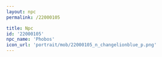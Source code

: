 ```yaml
---
layout: npc
permalink: /22000105

title: Npc
id: '22000105'
npc_name: 'Phobos'
icon_url: 'portrait/mob/22000105_n_changelionblue_p.png'
---
```


